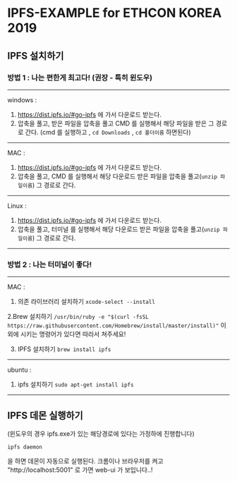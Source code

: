 # IPFS-EXAMPLE for ETHCON KOREA 2019

## IPFS 설치하기

### 방법 1 : 나는 편한게 최고다! (권장 - 특히 윈도우)

---
windows : 
1. https://dist.ipfs.io/#go-ipfs 에 가서 다운로드 받는다.
2. 압축을 풀고, 받은 파일을 압축을 풀고 CMD 를 실행해서 해당 파일을 받은 그 경로로 간다.
(cmd 를 실행하고 , `cd Downloads` , `cd 폴더이름` 하면된다)
---
MAC : 
1. https://dist.ipfs.io/#go-ipfs 에 가서 다운로드 받는다.
2. 압축을 풀고, CMD 를 실행해서 해당 다운로드 받은 파일을 압축을 풀고(`unzip 파일이름`) 그 경로로 간다.
---
Linux : 
1. https://dist.ipfs.io/#go-ipfs 에 가서 다운로드 받는다.
2. 압축을 풀고, 터미널 를 실행해서 해당 다운로드 받은 파일을 압축을 풀고(`unzip 파일이름`) 그 경로로 간다.
---

### 방법 2 : 나는 터미널이 좋다! 
---

MAC : 
1. 의존 라이브러리 설치하기
`xcode-select --install`

2.Brew 설치하기
`/usr/bin/ruby -e "$(curl -fsSL https://raw.githubusercontent.com/Homebrew/install/master/install)"`
이외에 시키는 명령어가 있다면 따라서 쳐주세요!

3. IPFS 설치하기
`brew install ipfs`
---
ubuntu : 
1. ipfs 설치하기
`sudo apt-get install ipfs`
---

## IPFS 데몬 실행하기 
(윈도우의 경우 ipfs.exe가 있는 해당경로에 있다는 가정하에 진행합니다)

`ipfs daemon`

을 하면 데몬이 자동으로 실행된다.
크롬이나 브라우저를 켜고 
"http://localhost:5001" 로 가면 web-ui 가 보입니다..!
